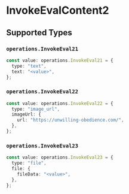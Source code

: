 # InvokeEvalContent2


## Supported Types

### `operations.InvokeEval21`

```typescript
const value: operations.InvokeEval21 = {
  type: "text",
  text: "<value>",
};
```

### `operations.InvokeEval22`

```typescript
const value: operations.InvokeEval22 = {
  type: "image_url",
  imageUrl: {
    url: "https://unwilling-obedience.com/",
  },
};
```

### `operations.InvokeEval23`

```typescript
const value: operations.InvokeEval23 = {
  type: "file",
  file: {
    fileData: "<value>",
  },
};
```

